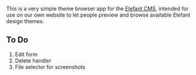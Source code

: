This is a very simple theme browser app for the [Elefant CMS](http://www.elefantcms.com/),
intended for use on our own website to let people preview and browse
available Elefant design themes.

## To Do

1. Edit form
2. Delete handler
3. File selector for screenshots
